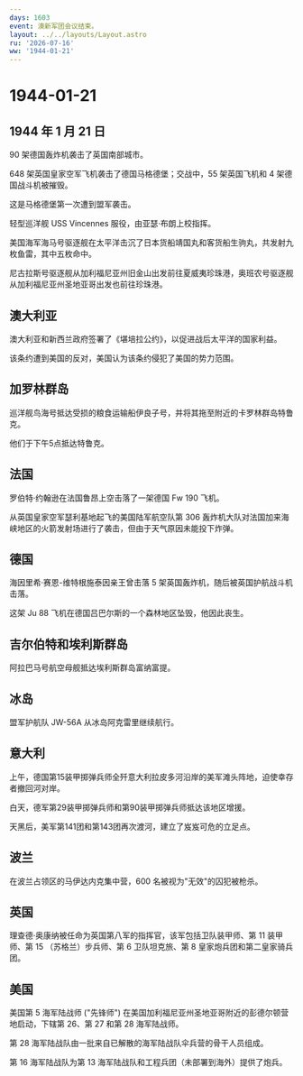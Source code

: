 ```yaml
---
days: 1603
event: 澳新军团会议结束。
layout: ../../layouts/Layout.astro
ru: '2026-07-16'
ww: '1944-01-21'
---
```


# 1944-01-21

## 1944 年 1 月 21 日

90 架德国轰炸机袭击了英国南部城市。

648 架英国皇家空军飞机袭击了德国马格德堡；交战中，55 架英国飞机和 4
架德国战斗机被摧毁。

这是马格德堡第一次遭到盟军袭击。

轻型巡洋舰 USS Vincennes 服役，由亚瑟·布朗上校指挥。

美国海军海马号驱逐舰在太平洋击沉了日本货船靖国丸和客货船生驹丸，共发射九枚鱼雷，其中五枚命中。

尼古拉斯号驱逐舰从加利福尼亚州旧金山出发前往夏威夷珍珠港，奥班农号驱逐舰从加利福尼亚州圣地亚哥出发也前往珍珠港。

## 澳大利亚

澳大利亚和新西兰政府签署了《堪培拉公约》，以促进战后太平洋的国家利益。

该条约遭到美国的反对，美国认为该条约侵犯了美国的势力范围。

## 加罗林群岛

巡洋舰鸟海号抵达受损的粮食运输船伊良子号，并将其拖至附近的卡罗林群岛特鲁克。

他们于下午5点抵达特鲁克。

## 法国

罗伯特·约翰逊在法国鲁昂上空击落了一架德国 Fw 190 飞机。

从英国皇家空军瑟利基地起飞的美国陆军航空队第 306
轰炸机大队对法国加来海峡地区的火箭发射场进行了袭击，但由于天气原因未能投下炸弹。

## 德国

海因里希·赛恩-维特根施泰因亲王曾击落 5
架英国轰炸机，随后被英国护航战斗机击落。

这架 Ju 88 飞机在德国吕巴尔斯的一个森林地区坠毁，他因此丧生。

## 吉尔伯特和埃利斯群岛

阿拉巴马号航空母舰抵达埃利斯群岛富纳富提。

## 冰岛

盟军护航队 JW-56A 从冰岛阿克雷里继续航行。

## 意大利

上午，德国第15装甲掷弹兵师全歼意大利拉皮多河沿岸的美军滩头阵地，迫使幸存者撤回河对岸。

白天，德军第29装甲掷弹兵师和第90装甲掷弹兵师抵达该地区增援。

天黑后，美军第141团和第143团再次渡河，建立了岌岌可危的立足点。

## 波兰

在波兰占领区的马伊达内克集中营，600 名被视为"无效"的囚犯被枪杀。

## 英国

理查德·奥康纳被任命为英国第八军的指挥官，该军包括卫队装甲师、第 11
装甲师、第 15 （苏格兰）步兵师、第 6 卫队坦克旅、第 8
皇家炮兵团和第二皇家骑兵团。

## 美国

美国第 5 海军陆战师 ("先锋师")
在美国加利福尼亚州圣地亚哥附近的彭德尔顿营地启动，下辖第 26、第 27 和第
28 海军陆战师。

第 28 海军陆战队由一批来自已解散的海军陆战队伞兵营的骨干人员组成。

第 16 海军陆战队为第 13
海军陆战队和工程兵团（未部署到海外）提供了炮兵。